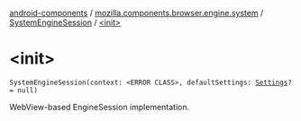 [android-components](../../index.md) / [mozilla.components.browser.engine.system](../index.md) / [SystemEngineSession](index.md) / [&lt;init&gt;](./-init-.md)

# &lt;init&gt;

`SystemEngineSession(context: <ERROR CLASS>, defaultSettings: `[`Settings`](../../mozilla.components.concept.engine/-settings/index.md)`? = null)`

WebView-based EngineSession implementation.

